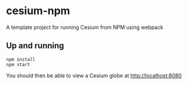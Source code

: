 # cesium-npm
A template project for running Cesium from NPM using webpack

## Up and running

```
npm install
npm start
```

You should then be able to view a Cesium globe at [http://localhost:8080](http://localhost:8080)

